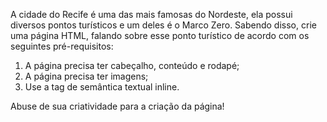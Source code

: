 A cidade do Recife é uma das mais famosas do Nordeste, ela possui diversos pontos turísticos e um deles é o Marco Zero. Sabendo disso, crie uma página HTML, falando sobre esse ponto turístico de acordo com os seguintes pré-requisitos: 

1. A página precisa ter cabeçalho, conteúdo e rodapé; 
2. A página precisa ter imagens; 
3. Use a tag de semântica textual inline. 

Abuse de sua criatividade para a criação da página! 